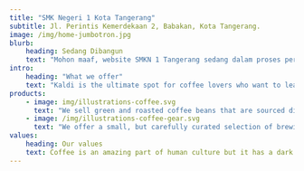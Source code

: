 ```yaml
---
title: "SMK Negeri 1 Kota Tangerang"
subtitle: Jl. Perintis Kemerdekaan 2, Babakan, Kota Tangerang.
image: /img/home-jumbotron.jpg
blurb:
    heading: Sedang Dibangun
    text: "Mohon maaf, website SMKN 1 Tangerang sedang dalam proses perombakan total, dari yang sebelumnya memakai Wordpress menjadi memakai HUGO."
intro:
    heading: "What we offer"
    text: "Kaldi is the ultimate spot for coffee lovers who want to learn about their java’s origin and support the farmers that grew it. We take coffee production, roasting and brewing seriously and we’re glad to pass that knowledge to anyone."
products:
    - image: img/illustrations-coffee.svg
      text: "We sell green and roasted coffee beans that are sourced directly from independent farmers and farm cooperatives. We’re proud to offer a variety of coffee beans grown with great care for the environment and local communities. Check our post or contact us directly for current availability."
    - image: /img/illustrations-coffee-gear.svg
      text: "We offer a small, but carefully curated selection of brewing gear and tools for every taste and experience level. No matter if you roast your own beans or just bought your first french press, you’ll find a gadget to fall in love with in our shop."
values:
    heading: Our values
    text: Coffee is an amazing part of human culture but it has a dark side too – one of colonialism and mindless abuse of natural resources and human lives. We want to turn this around and return the coffee trade to the drink’s exhilarating, empowering and unifying nature.
---
```


